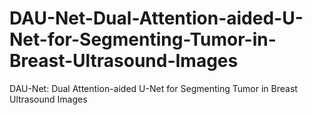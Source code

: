 # DAU-Net-Dual-Attention-aided-U-Net-for-Segmenting-Tumor-in-Breast-Ultrasound-Images
DAU-Net: Dual Attention-aided U-Net for Segmenting Tumor in Breast Ultrasound Images
